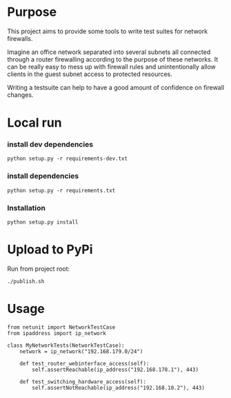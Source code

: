 # Purpose
This project aims to provide some tools to write test suites for network firewalls.

Imagine an office network separated into several subnets all connected through a router firewalling according to the purpose of these networks.
It can be really easy to mess up with firewall rules and unintentionally allow clients in the guest subnet access to protected resources. 

Writing a testsuite can help to have a good amount of confidence on firewall changes.


# Local run

### install dev dependencies

    python setup.py -r requirements-dev.txt

### install dependencies

    python setup.py -r requirements.txt

### Installation

    python setup.py install
    
# Upload to PyPi

Run from project root:

    ./publish.sh 

# Usage
    
    from netunit import NetworkTestCase
    from ipaddress import ip_network
    
    class MyNetworkTests(NetworkTestCase):
        network = ip_network("192.168.179.0/24")
        
        def test_router_webinterface_access(self):
            self.assertReachable(ip_address("192.168.178.1"), 443)
    
        def test_switching_hardware_access(self):
            self.assertNotReachable(ip_address("192.168.10.2"), 443)

